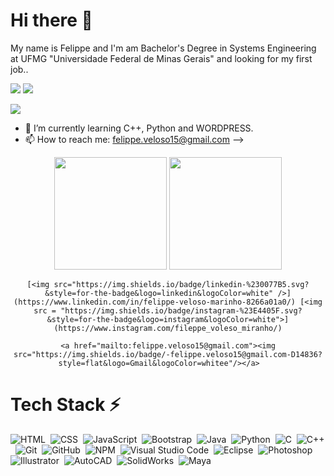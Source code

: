 # Hi there 👋
My name is Felippe and I'm am Bachelor's Degree in Systems Engineering at UFMG "Universidade Federal de Minas Gerais" and looking for my first job..

[<img src="https://img.shields.io/badge/linkedin-%230077B5.svg?&style=for-the-badge&logo=linkedin&logoColor=white" />](https://www.linkedin.com/in/felippe-veloso-marinho-8266a01a0/) [<img src = "https://img.shields.io/badge/instagram-%23E4405F.svg?&style=for-the-badge&logo=instagram&logoColor=white">](https://www.instagram.com/fileppe_voleso_miranho/)

<a href="mailto:felippe.veloso15@gmail.com"><img src="https://img.shields.io/badge/-felippe.veloso15@gmail.com-D14836?style=flat&logo=Gmail&logoColor=whitee"/></a>
  
- 🌱 I’m currently learning C++, Python and WORDPRESS.
- 📫 How to reach me: felippe.veloso15@gmail.com
-->
<!--
**FelippeVelosoMarinho/FelippeVelosoMarinho** is a ✨ _special_ ✨ repository because its `README.md` (this file) appears on your GitHub profile.
-->
<p align="center">
  <div align="center">
    <img height="180em" src="https://github-readme-stats.vercel.app/api/top-langs/?username=FelippeVelosoMarinho&layout=compact&theme=algolia" style="max-width: 100%;"/>
   <img height="180em" src="https://github-readme-stats-eight-theta.vercel.app/api/top-langs/?username=FelippeVelosoMarinho&layout=compact&langs_count=8&theme=algolia" style="max-width: 50%;"/>
    
    [<img src="https://img.shields.io/badge/linkedin-%230077B5.svg?&style=for-the-badge&logo=linkedin&logoColor=white" />](https://www.linkedin.com/in/felippe-veloso-marinho-8266a01a0/) [<img src = "https://img.shields.io/badge/instagram-%23E4405F.svg?&style=for-the-badge&logo=instagram&logoColor=white">](https://www.instagram.com/fileppe_voleso_miranho/)

    <a href="mailto:felippe.veloso15@gmail.com"><img src="https://img.shields.io/badge/-felippe.veloso15@gmail.com-D14836?style=flat&logo=Gmail&logoColor=whitee"/></a>    
  </div>  
</p>

# Tech Stack ⚡ 
![HTML](https://img.shields.io/badge/-HTML-05122A?style=flat&logo=HTML5)&nbsp;
![CSS](https://img.shields.io/badge/-CSS-05122A?style=flat&logo=CSS3&logoColor=1572B6)&nbsp;
![JavaScript](https://img.shields.io/badge/-JavaScript-05122A?style=flat&logo=javascript)&nbsp;
![Bootstrap](https://img.shields.io/badge/-Bootstrap-05122A?style=flat&logo=bootstrap&logoColor=563D7C)&nbsp;
![Java](https://img.shields.io/badge/-Java-05122A?style=flat&logo=Java&logoColor=FFA518)&nbsp;
![Python](https://img.shields.io/badge/-Python-05122A?style=flat&logo=python)&nbsp;
![C](https://img.shields.io/badge/-C-05122A?style=flat&logo=C&logoColor=A8B9CC)&nbsp;
![C++](https://img.shields.io/badge/-C++-05122A?style=flat&logo=C%2B%2B&logoColor=00599C)&nbsp;
![Git](https://img.shields.io/badge/-Git-05122A?style=flat&logo=git)&nbsp;
![GitHub](https://img.shields.io/badge/-GitHub-05122A?style=flat&logo=github)&nbsp;
![NPM](https://img.shields.io/badge/-NPM-CB3837?style=flat-square&logo=NPM&logoColor=white)&nbsp;
![Visual Studio Code](https://img.shields.io/badge/-Visual%20Studio%20Code-05122A?style=flat&logo=visual-studio-code&logoColor=007ACC)&nbsp;
![Eclipse](https://img.shields.io/badge/-Eclipse-05122A?style=flat&logo=eclipse-ide&logoColor=2C2255)&nbsp;
![Photoshop](https://img.shields.io/badge/-Photoshop-05122A?style=flat&logo=adobe-photoshop)&nbsp; 
![Illustrator](https://img.shields.io/badge/-Illustrator-05122A?style=flat&logo=adobe-illustrator)&nbsp;
![AutoCAD](https://img.shields.io/badge/-AutoCAD-05122A?style=flat&logo=adobe-AutoCAD)&nbsp;
![SolidWorks](https://img.shields.io/badge/-SolidWorks-05122A?style=flat&logo=adobe-SolidWorks)&nbsp;
![Maya](https://img.shields.io/badge/-Maya-05122A?style=flat&logo=adobe-Maya)&nbsp;
